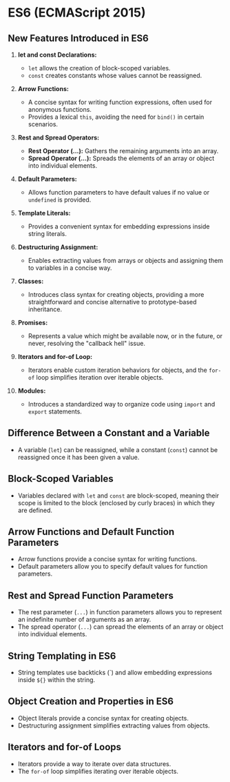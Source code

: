 # ES6 (ECMAScript 2015)

## New Features Introduced in ES6

1. **let and const Declarations:**
   - `let` allows the creation of block-scoped variables.
   - `const` creates constants whose values cannot be reassigned.

2. **Arrow Functions:**
   - A concise syntax for writing function expressions, often used for anonymous functions.
   - Provides a lexical `this`, avoiding the need for `bind()` in certain scenarios.

3. **Rest and Spread Operators:**
   - **Rest Operator (...):** Gathers the remaining arguments into an array.
   - **Spread Operator (...):** Spreads the elements of an array or object into individual elements.

4. **Default Parameters:**
   - Allows function parameters to have default values if no value or `undefined` is provided.

5. **Template Literals:**
   - Provides a convenient syntax for embedding expressions inside string literals.

6. **Destructuring Assignment:**
   - Enables extracting values from arrays or objects and assigning them to variables in a concise way.

7. **Classes:**
   - Introduces class syntax for creating objects, providing a more straightforward and concise alternative to prototype-based inheritance.

8. **Promises:**
   - Represents a value which might be available now, or in the future, or never, resolving the "callback hell" issue.

9. **Iterators and for-of Loop:**
   - Iterators enable custom iteration behaviors for objects, and the `for-of` loop simplifies iteration over iterable objects.

10. **Modules:**
    - Introduces a standardized way to organize code using `import` and `export` statements.

## Difference Between a Constant and a Variable

- A variable (`let`) can be reassigned, while a constant (`const`) cannot be reassigned once it has been given a value.

## Block-Scoped Variables

- Variables declared with `let` and `const` are block-scoped, meaning their scope is limited to the block (enclosed by curly braces) in which they are defined.

## Arrow Functions and Default Function Parameters

- Arrow functions provide a concise syntax for writing functions.
- Default parameters allow you to specify default values for function parameters.

## Rest and Spread Function Parameters

- The rest parameter (`...`) in function parameters allows you to represent an indefinite number of arguments as an array.
- The spread operator (`...`) can spread the elements of an array or object into individual elements.

## String Templating in ES6

- String templates use backticks (\`) and allow embedding expressions inside `${}` within the string.

## Object Creation and Properties in ES6

- Object literals provide a concise syntax for creating objects.
- Destructuring assignment simplifies extracting values from objects.

## Iterators and for-of Loops

- Iterators provide a way to iterate over data structures.
- The `for-of` loop simplifies iterating over iterable objects.


